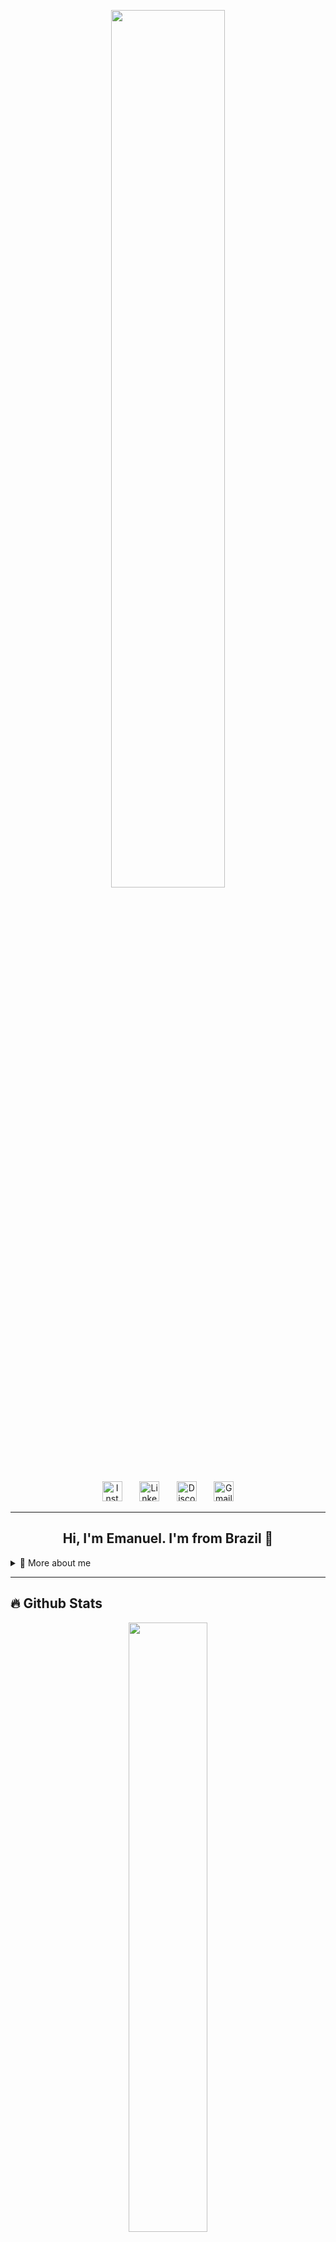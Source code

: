 <p align="center">
  <img src="https://i.pinimg.com/736x/b2/1f/82/b21f825faa16069b33167366da6bbc19.jpg" width="60%" height="auto"/>
</p>

<p align="center">
  <a href="https://www.instagram.com/_emanuelnasc"><img width="32px" alt="Instagram" title="Instagram" src="https://i.imgur.com/qiXu7b2.png"/></a>
  &#8287;&#8287;&#8287;&#8287;&#8287;
  <a href="https://www.linkedin.com/in/joaonascimento1802"><img width="32px" alt="LinkedIn" title="LinkedIn" src="https://i.imgur.com/OXZM1L6.png"/></a>
  &#8287;&#8287;&#8287;&#8287;&#8287;
  <a href="https://discord.gg/938948899249467532"><img width="32px" alt="Discord" title="Discord" src="https://i.imgur.com/OViZO8J.png"/></a>
  &#8287;&#8287;&#8287;&#8287;&#8287;
  <a href="mailto:joao.emanuel.pn@gmail.com"><img width="32px" alt="Gmail" title="Gmail" src="https://i.imgur.com/mVm29vK.png"/></a>
</p>

---

<h2 align="center">Hi, I'm Emanuel. I'm from Brazil 👾</h2>

<div>
<details>
  <summary>🧑 More about me</summary>

- 🔭 I’m currently developing a **complete veterinary clinic management system**  
- 🌱 I’m learning **Spring Boot, React Native, and advanced web development**  
- 💬 Ask me about **Java, Spring Boot, APIs, and full-stack development**  
- 📫 Reach me at **joao.emanuel.pn@gmail.com**  

</details>
</div>

---

## 🔥 Github Stats

<p align="center">
  <a href="https://github.com/JoaoNascimento1802">
    <img width="50%" src="https://github-readme-stats.vercel.app/api?username=JoaoNascimento1802&theme=radical&title_color=ff3068"/>
  </a>
  <a href="https://github.com/JoaoNascimento1802">
    <img width="50%" src="http://github-readme-streak-stats.herokuapp.com/?user=JoaoNascimento1802&theme=radical&date_format=M%20j%5B%2C%20Y%5D&ring=ff3068&fire=ff3068&sideNums=ff3068"/>
  </a>
</p>

---

## 🛠️ Tech Stack

<p align="center">
  <img src="https://cdn.jsdelivr.net/gh/devicons/devicon/icons/javascript/javascript-original.svg" height="30" alt="JavaScript"/>
  <img src="https://cdn.jsdelivr.net/gh/devicons/devicon/icons/typescript/typescript-original.svg" height="30" alt="TypeScript"/>
  <img src="https://cdn.jsdelivr.net/gh/devicons/devicon/icons/react/react-original.svg" height="30" alt="React"/>
  <img src="https://cdn.jsdelivr.net/gh/devicons/devicon/icons/html5/html5-original.svg" height="30" alt="HTML5"/>
  <img src="https://cdn.jsdelivr.net/gh/devicons/devicon/icons/css3/css3-original.svg" height="30" alt="CSS3"/>
  <img src="https://cdn.jsdelivr.net/gh/devicons/devicon/icons/csharp/csharp-original.svg" height="30" alt="C#"/>
  <img src="https://cdn.jsdelivr.net/gh/devicons/devicon/icons/git/git-original.svg" height="30" alt="Git"/>
  <img src="https://cdn.jsdelivr.net/gh/devicons/devicon/icons/mysql/mysql-original.svg" height="30" alt="MySQL"/>
  <img src="https://cdn.jsdelivr.net/gh/devicons/devicon/icons/spring/spring-original.svg" height="30" alt="Spring"/>
</p>

---

<p align="center">
  <a href="https://github.com/JoaoNascimento1802?tab=repositories&sort=stargazers">
    <img alt="All Repositories" title="All Repositories" src="https://custom-icon-badges.herokuapp.com/badge/-All%20Repos-2962FF?style=for-the-badge&logoColor=white&logo=repo"/>
  </a>
</p>

<p align="center">
  <a href="https://www.discord.gg/938948899249467532">
    <img alt="discord community" title="Join our community" src="https://custom-icon-badges.herokuapp.com/discord/624217127540359188?color=%23E1AD0E&logo=comments&logoColor=white&style=for-the-badge&labelColor=C79600"/>
  </a>
  <a href="https://github.com/JoaoNascimento1802?tab=followers">
    <img alt="followers" title="Follow me on Github" src="https://custom-icon-badges.herokuapp.com/github/followers/JoaoNascimento1802?color=236ad3&labelColor=1155ba&style=for-the-badge&logo=person-add&label=Follow&logoColor=white"/>
  </a>
</p>
